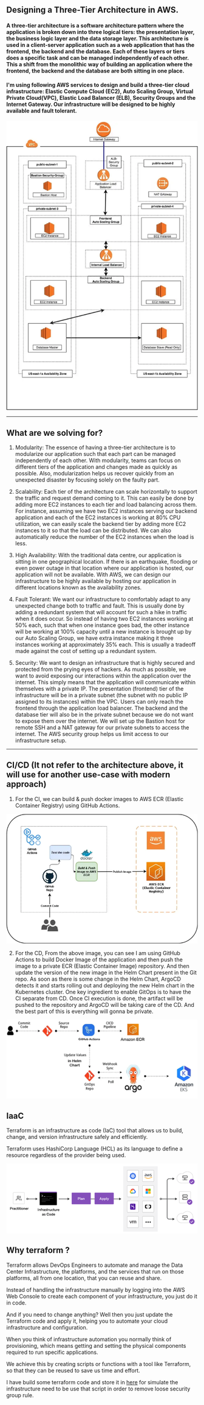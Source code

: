 ## Designing a Three-Tier Architecture in AWS.

#### A three-tier architecture is a software architecture pattern where the application is broken down into three logical tiers: the presentation layer, the business logic layer and the data storage layer. This architecture is used in a client-server application such as a web application that has the frontend, the backend and the database. Each of these layers or tiers does a specific task and can be managed independently of each other. This a shift from the monolithic way of building an application where the frontend, the backend and the database are both sitting in one place.

#### I'm using following AWS services to design and build a three-tier cloud infrastructure: Elastic Compute Cloud (EC2), Auto Scaling Group, Virtual Private Cloud(VPC), Elastic Load Balancer (ELB), Security Groups and the Internet Gateway. Our infrastructure will be designed to be highly available and fault tolerant.

![architect](design_3_tier.png)

-------------

## What are we solving for?

1. Modularity: The essence of having a three-tier architecture is to modularize our application such that each part can be managed independently of each other. With modularity, teams can focus on different tiers of the application and changes made as quickly as possible. Also, modularization helps us recover quickly from an unexpected disaster by focusing solely on the faulty part.

2. Scalability: Each tier of the architecture can scale horizontally to support the traffic and request demand coming to it. This can easily be done by adding more EC2 instances to each tier and load balancing across them. For instance, assuming we have two EC2 instances serving our backend application and each of the EC2 instances is working at 80% CPU utilization, we can easily scale the backend tier by adding more EC2 instances to it so that the load can be distributed. We can also automatically reduce the number of the EC2 instances when the load is less.

3. High Availability: With the traditional data centre, our application is sitting in one geographical location. If there is an earthquake, flooding or even power outage in that location where our application is hosted, our application will not be available. With AWS, we can design our infrastructure to be highly available by hosting our application in different locations known as the availability zones.

4. Fault Tolerant: We want our infrastructure to comfortably adapt to any unexpected change both to traffic and fault. This is usually done by adding a redundant system that will account for such a hike in traffic when it does occur. So instead of having two EC2 instances working at 50% each, such that when one instance goes bad, the other instance will be working at 100% capacity until a new instance is brought up by our Auto Scaling Group, we have extra instance making it three instances working at approximately 35% each. This is usually a tradeoff made against the cost of setting up a redundant system.

5. Security: We want to design an infrastructure that is highly secured and protected from the prying eyes of hackers. As much as possible, we want to avoid exposing our interactions within the application over the internet. This simply means that the application will communicate within themselves with a private IP. The presentation (frontend) tier of the infrastructure will be in a private subnet (the subnet with no public IP assigned to its instances) within the VPC. Users can only reach the frontend through the application load balancer. The backend and the database tier will also be in the private subnet because we do not want to expose them over the internet. We will set up the Bastion host for remote SSH and a NAT gateway for our private subnets to access the internet. The AWS security group helps us limit access to our infrastructure setup.

-------------

## CI/CD (It not refer to the architecture above, it will use for another use-case with modern approach)

1. For the CI, we can build & push docker images to AWS ECR (Elastic Container Registry) using GitHub Actions.

![CI](CI_githubaction.png)

2. For the CD, From the above image, you can see I am using GitHub Actions to build Docker Image of the application and then push the image to a private ECR (Elastic Container Image) repository. And then update the version of the new image in the Helm Chart present in the Git repo. As soon as there is some change in the Helm Chart, ArgoCD detects it and starts rolling out and deploying the new Helm chart in the Kubernetes cluster. One key ingredient to enable GitOps is to have the CI separate from CD. Once CI execution is done, the artifact will be pushed to the repository and ArgoCD will be taking care of the CD. And the best part of this is everything will gonna be private.

![CD](CD_argocd.png)

## IaaC

Terraform is an infrastructure as code (IaC) tool that allows us to build, change, and version infrastructure safely and efficiently.

Terraform uses HashiCorp Language (HCL) as its language to define a resource regardless of the provider being used.

![TF](terraform-iac.png)

## Why terraform ?

Terraform allows DevOps Engineers to automate and manage the Data Center Infrastructure, the platforms, and the services that run on those platforms, all from one location, that you can reuse and share.

Instead of handling the infrastructure manually by logging into the AWS Web Console to create each component of your infrastructure, you just do it in code.

And if you need to change anything? Well then you just update the Terraform code and apply it, helping you to automate your cloud infrastructure and configuration.

When you think of infrastructure automation you normally think of provisioning, which means getting and setting the physical components required to run specific applications.

We achieve this by creating scripts or functions with a tool like Terraform, so that they can be reused to save us time and effort.

I have build some terraform code and store it in [here](https://github.com/AnhTran1610/Assignment/tree/master/problem2_code) for simulate the infrastructure need to be use that script in order to remove loose security group rule.
